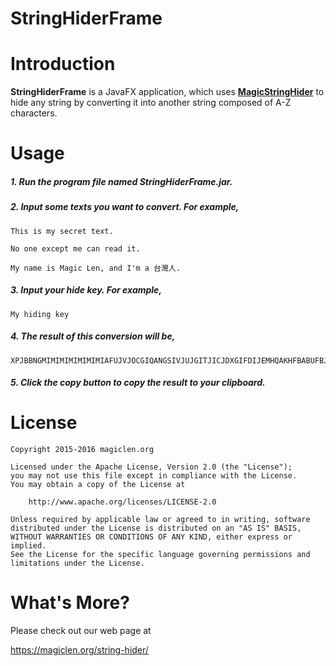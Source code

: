 StringHiderFrame
=================================

# Introduction

**StringHiderFrame** is a JavaFX application, which uses [**MagicStringHider**](https://github.com/magiclen/MagicStringHider "MagicStringHider") to hide any string by converting it into another string composed of A-Z characters.

# Usage

##### 1. Run the program file named **StringHiderFrame.jar**. #####
##### 2. Input some texts you want to convert. For example, #####

    This is my secret text.

    No one except me can read it.

    My name is Magic Len, and I'm a 台灣人.

##### 3. Input your hide key. For example, #####

    My hiding key

##### 4. The result of this conversion will be, #####

    XPJBBNGMIMIMIMIMIMIMIAFUJVJOCGIQANGSIVJUJGITJICJDXGIFDIJEMHQAKHFBABUFBJMFBHRGOAGHQAPESCYDGJOATITFNJFCNALHJGZAUIVEAAMANBCHDAVHOEJGDCIAMIUFCEYCGETCLEGEPFSIEHVHJGDCHAPEVAEFEFSDNBAGTDQARHYEWITGWAXEIFAELCRISACJNGNJYCRDEBRIMDBCKDADLACBMBDCTHMJTDIBLGXBRDMHLGCDDFFEOIDBZCSJJEXFBAEFTATHBCSFPBFHCFJIRGWHDAIGJCFIWAVHEGAFYGAINDXIUILIFDEEQGBAUIFJYGADCIKHDJSDOHMFCAOJTGWAZFYCCCZCFIWAPDMIPALFEJCBWIJDOJQDKJDBOGGHCBJIDIMEFJQENGCBEJFJVFSEJGLFNDACGGSDNGGINAMIMI

##### 5. Click the **copy** button to copy the result to your clipboard. #####

# License

    Copyright 2015-2016 magiclen.org

    Licensed under the Apache License, Version 2.0 (the "License");
    you may not use this file except in compliance with the License.
    You may obtain a copy of the License at

        http://www.apache.org/licenses/LICENSE-2.0

    Unless required by applicable law or agreed to in writing, software
    distributed under the License is distributed on an "AS IS" BASIS,
    WITHOUT WARRANTIES OR CONDITIONS OF ANY KIND, either express or implied.
    See the License for the specific language governing permissions and
    limitations under the License.

# What's More?

Please check out our web page at

https://magiclen.org/string-hider/
